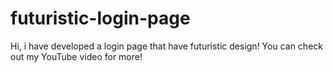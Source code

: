 # futuristic-login-page
Hi, i have developed a login page that have futuristic design! You can check out my YouTube video for more!
